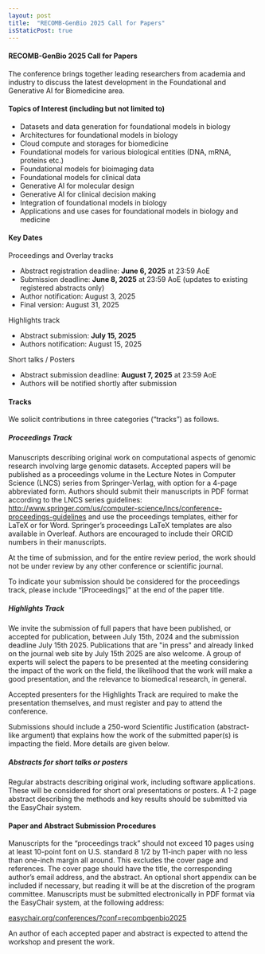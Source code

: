 ```yaml
---
layout: post
title:  "RECOMB-GenBio 2025 Call for Papers"
isStaticPost: true
---
```


#### RECOMB-GenBio 2025 Call for Papers 

The conference brings together leading researchers from academia and industry to discuss the latest development in the Foundational and Generative AI for Biomedicine area.

#### Topics of Interest (including but not limited to)

 * Datasets and data generation for foundational models in biology
 * Architectures for foundational models in biology
 * Cloud compute and storages for biomedicine
 * Foundational models for various biological entities (DNA, mRNA, proteins etc.)
 * Foundational models for bioimaging data
 * Foundational models for clinical data
 * Generative AI for molecular design
 * Generative AI for clinical decision making
 * Integration of foundational models in biology
 * Applications and use cases for foundational models in biology and medicine

#### Key Dates

Proceedings and Overlay tracks

 * Abstract registration deadline: **June 6, 2025** at 23:59 AoE
 * Submission deadline: **June 8, 2025** at 23:59 AoE (updates to existing registered abstracts only)
 * Author notification: August 3, 2025
 * Final version: August 31, 2025

Highlights track

* Abstract submission: **July 15, 2025**
* Authors notification: August 15, 2025

Short talks / Posters 

 * Abstract submission deadline: **August 7, 2025** at 23:59 AoE
 * Authors will be notified shortly after submission

#### Tracks

We solicit contributions in three categories (“tracks”) as follows.

##### Proceedings Track

Manuscripts describing original work on computational aspects of genomic research involving large genomic datasets. Accepted papers will be published as a proceedings volume in the Lecture Notes in Computer Science (LNCS) series from Springer-Verlag, with option for a 4-page abbreviated form. Authors should submit their manuscripts in PDF format according to the LNCS series guidelines: http://www.springer.com/us/computer-science/lncs/conference-proceedings-guidelines and use the proceedings templates, either for LaTeX or for Word. Springer’s proceedings LaTeX templates are also available in Overleaf. Authors are encouraged to include their ORCID numbers in their manuscripts.

At the time of submission, and for the entire review period, the work should not be under review by any other conference or scientific journal.

To indicate your submission should be considered for the proceedings track, please include “[Proceedings]” at the end of the paper title.

##### Highlights Track

We invite the submission of full papers that have been published, or accepted for publication, between July 15th, 2024 and the submission deadline July 15th 2025. Publications that are "in press" and already linked on the journal web site by July 15th 2025 are also welcome. A group of experts will select the papers to be presented at the meeting considering the impact of the work on the field, the likelihood that the work will make a good presentation, and the relevance to biomedical research, in general.

Accepted presenters for the Highlights Track are required to make the presentation themselves, and must register and pay to attend the conference.

Submissions should include a 250-word Scientific Justification (abstract-like argument) that explains how the work of the submitted paper(s) is impacting the field. More details are given below.

##### Abstracts for short talks or posters

Regular abstracts describing original work, including software applications. These will be considered for short oral presentations or posters. A 1-2 page abstract describing the methods and key results should be submitted via the EasyChair system.

#### Paper and Abstract Submission Procedures

Manuscripts for the “proceedings track” should not exceed 10 pages using at least 10-point font on U.S. standard 8 1/2 by 11-inch paper with no less than one-inch margin all around. This excludes the cover page and references. The cover page should have the title, the corresponding author’s email address, and the abstract. An optional short appendix can be included if necessary, but reading it will be at the discretion of the program committee. Manuscripts must be submitted electronically in PDF format via the EasyChair system, at the following address:

<a href="https://easychair.org/conferences/?conf=recombgenbio2025" target="_blank">easychair.org/conferences/?conf=recombgenbio2025</a>

An author of each accepted paper and abstract is expected to attend the workshop and present the work.
